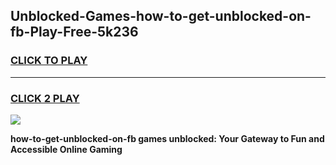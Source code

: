 
## Unblocked-Games-how-to-get-unblocked-on-fb-Play-Free-5k236
<h3>
<a href="https://premium76.site?title=how-to-get-unblocked-on-fb&ref=23A">CLICK TO PLAY</a></h3>
<hr>

<h3>
<a href="https://premium76.site?title=how-to-get-unblocked-on-fb&ref=23A">CLICK 2 PLAY</a>
  
</h3>

<a href="https://premium76.site?title=how-to-get-unblocked-on-fb&ref=23A"><img src="https://clearcache.store/games.png"></a>


**how-to-get-unblocked-on-fb games unblocked: Your Gateway to Fun and Accessible Online Gaming**
